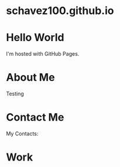 # schavez100.github.io
<!DOCTYPE html>
<html>
<body>
<h1>Hello World</h1>
<p>I'm hosted with GitHub Pages.</p>
</body>
    <body>
    <h1>About Me</h1>
    <p>Testing</p>
        </body>
    <h1>Contact Me</h1>
    <p>My Contacts:</p>
    <h1>Work</h1>
    <p></p>
</html>
